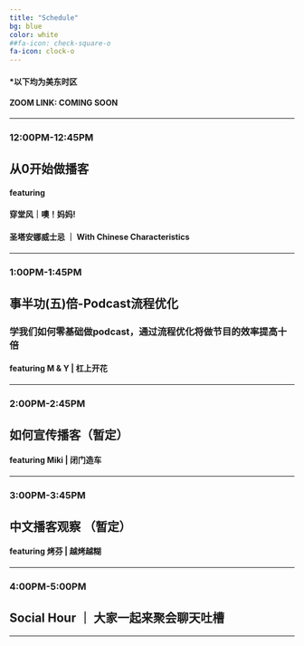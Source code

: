 ```yaml
---
title: "Schedule"
bg: blue
color: white
##fa-icon: check-square-o
fa-icon: clock-o
---
```


#### *以下均为美东时区

#### ZOOM LINK: COMING SOON

---

### 12:00PM-12:45PM  
## 从0开始做播客
#### featuring
#### 穿堂风｜<i class="fa fa-podcast"></i>噢！妈妈!
#### 圣塔安娜威士忌 ｜ With Chinese Characteristics
---

### 1:00PM-1:45PM  
## 事半功(五)倍-Podcast流程优化
### 学我们如何零基础做podcast，通过流程优化将做节目的效率提高十倍
#### featuring M & Y | 杠上开花
---

### 2:00PM-2:45PM  
## 如何宣传播客（暂定）
#### featuring Miki | 闭门造车
---

### 3:00PM-3:45PM
## 中文播客观察 （暂定）
#### featuring 烤芬 | 越烤越糊
---

### 4:00PM-5:00PM
## Social Hour ｜ 大家一起来聚会聊天吐槽
---
